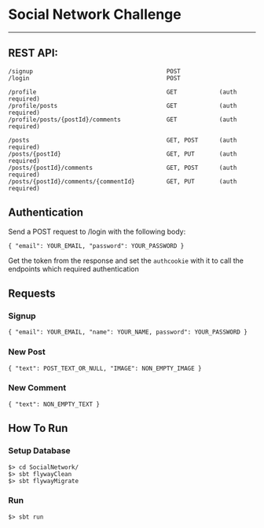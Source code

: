 # Social Network Challenge
***


## REST API:
```
/signup                                      POST
/login                                       POST

/profile                                     GET            (auth required)
/profile/posts                               GET            (auth required)
/profile/posts/{postId}/comments             GET            (auth required)

/posts                                       GET, POST      (auth required)
/posts/{postId}                              GET, PUT       (auth required)
/posts/{postId}/comments                     GET, POST      (auth required)
/posts/{postId}/comments/{commentId}         GET, PUT       (auth required)
```

## Authentication

Send a POST request to /login with the following body:
```
{ "email": YOUR_EMAIL, "password": YOUR_PASSWORD }
```

Get the token from the response and set the ```authcookie``` with it to call the endpoints which required authentication

## Requests

### Signup
```
{ "email": YOUR_EMAIL, "name": YOUR_NAME, password": YOUR_PASSWORD }
```

### New Post
```
{ "text": POST_TEXT_OR_NULL, "IMAGE": NON_EMPTY_IMAGE }
```

### New Comment
```
{ "text": NON_EMPTY_TEXT }
```

## How To Run

### Setup Database
```
$> cd SocialNetwork/
$> sbt flywayClean
$> sbt flywayMigrate
```

### Run
```
$> sbt run
```
 